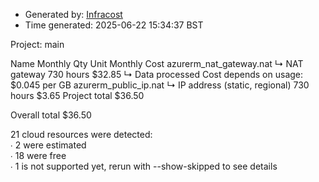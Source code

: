 - Generated by: [Infracost](https://infracost.io)
- Time generated: 2025-06-22 15:34:37 BST

Project: main

Name Monthly Qty Unit Monthly Cost azurerm\_nat\_gateway.nat ↳ NAT gateway 730 hours $32.85 ↳ Data processed Cost depends on usage: $0.045 per GB azurerm\_public\_ip.nat ↳ IP address (static, regional) 730 hours $3.65 Project total $36.50

Overall total $36.50

21 cloud resources were detected:  
∙ 2 were estimated  
∙ 18 were free  
∙ 1 is not supported yet, rerun with --show-skipped to see details